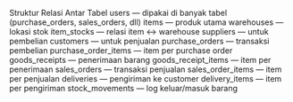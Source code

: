 Struktur Relasi Antar Tabel
users — dipakai di banyak tabel (purchase_orders, sales_orders, dll)
items — produk utama
warehouses — lokasi stok
item_stocks — relasi item ↔ warehouse
suppliers — untuk pembelian
customers — untuk penjualan
purchase_orders — transaksi pembelian
purchase_order_items — item per purchase order
goods_receipts — penerimaan barang
goods_receipt_items — item per penerimaan
sales_orders — transaksi penjualan
sales_order_items — item per penjualan
deliveries — pengiriman ke customer
delivery_items — item per pengiriman
stock_movements — log keluar/masuk barang
